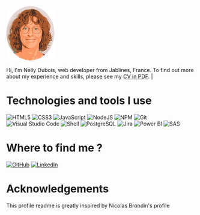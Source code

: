 <!--
**NellyDubois/NellyDubois** is a ✨ _special_ ✨ repository because its `README.md` (this file) appears on your GitHub profile.

Here are some ideas to get you started:
### Hi there 👋

- 🔭 I’m currently working on ...
- 🌱 I’m currently learning ...
- 👯 I’m looking to collaborate on ...
- 🤔 I’m looking for help with ...
- 💬 Ask me about ...
- 📫 How to reach me: ...
- 😄 Pronouns: ...
- ⚡ Fun fact: ...
-->

![Cover](https://github.com/NellyDubois/NellyDubois/blob/main/img/Nel_rognage_ovale-removebg-preview.png) 

Hi, I'm Nelly Dubois, web developer from Jablines, France. To find out more about my experience and skills, please see my [CV in PDF](https://github.com/NellyDubois/NellyDubois/blob/main/img/Nelly%20DUBOIS%20dev%20web.pdf). |



# Technologies and tools I use 

![HTML5](https://img.shields.io/badge/HTML5-E34F26?logo=html5&logoColor=white)
![CSS3](https://img.shields.io/badge/CSS3-1572B6?logo=css3&logoColor=white)
![JavaScript](https://img.shields.io/badge/JavaScript-F7DF1E?logo=javascript&logoColor=black)
![NodeJS](https://img.shields.io/badge/NodeJS-339933?logo=node.js&logoColor=white)
![NPM](https://img.shields.io/badge/NPM-CB3837?logo=npm&logoColor=white)
![Git](https://img.shields.io/badge/Git-F05032?logo=git&logoColor=white)
![Visual Studio Code](https://img.shields.io/badge/Visual_Studio_Code-007ACC?logo=visual-studio-code&logoColor=white)
![Shell](https://img.shields.io/badge/Shell-4EAA25?logo=gnu-bash&logoColor=white)
![PostgreSQL](https://img.shields.io/badge/PostgreSQL-336791?logo=postgresql&logoColor=white)
![Jira](https://img.shields.io/badge/Jira-0052CC?logo=jira&logoColor=white)
![Power BI](https://img.shields.io/badge/Power_BI-F2C811?logo=power-bi&logoColor=black)
![SAS](https://img.shields.io/badge/SAS-004990?logo=sas&logoColor=white)

# Where to find me ?

[![GitHub](https://img.shields.io/badge/GitHub-181717?logo=github&logoColor=white)](https://github.com/NellyDubois/)
[![LinkedIn](https://img.shields.io/badge/LinkedIn-0077B5?logo=linkedin&logoColor=white)](https://www.linkedin.com/in/nellydubois/)




# Acknowledgements

This profile readme is greatly inspired by Nicolas Brondin's profile
